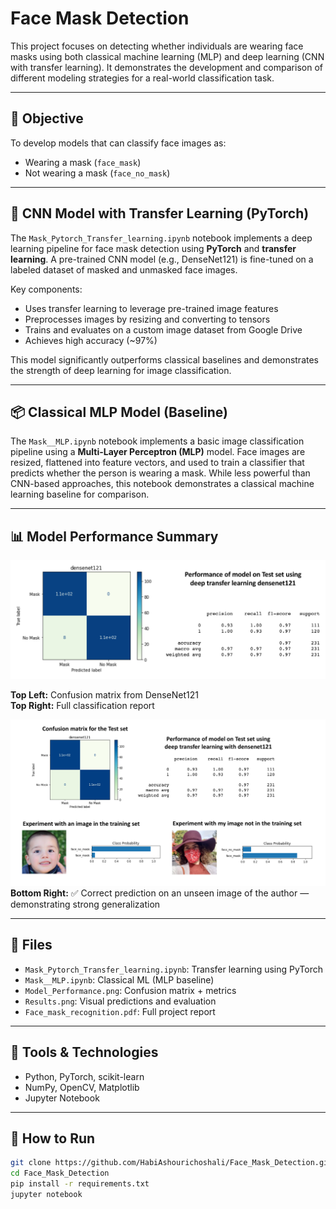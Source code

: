# Face Mask Detection

This project focuses on detecting whether individuals are wearing face masks using both classical machine learning (MLP) and deep learning (CNN with transfer learning). It demonstrates the development and comparison of different modeling strategies for a real-world classification task.

---

## 🎯 Objective

To develop models that can classify face images as:
- Wearing a mask (`face_mask`)
- Not wearing a mask (`face_no_mask`)

---

## 🧠 CNN Model with Transfer Learning (PyTorch)

The `Mask_Pytorch_Transfer_learning.ipynb` notebook implements a deep learning pipeline for face mask detection using **PyTorch** and **transfer learning**. A pre-trained CNN model (e.g., DenseNet121) is fine-tuned on a labeled dataset of masked and unmasked face images.

Key components:
- Uses transfer learning to leverage pre-trained image features
- Preprocesses images by resizing and converting to tensors
- Trains and evaluates on a custom image dataset from Google Drive
- Achieves high accuracy (~97%) 

This model significantly outperforms classical baselines and demonstrates the strength of deep learning for image classification.

---

## 📦 Classical MLP Model (Baseline)

The `Mask__MLP.ipynb` notebook implements a basic image classification pipeline using a **Multi-Layer Perceptron (MLP)** model. Face images are resized, flattened into feature vectors, and used to train a classifier that predicts whether the person is wearing a mask. While less powerful than CNN-based approaches, this notebook demonstrates a classical machine learning baseline for comparison.

---

## 📊 Model Performance Summary

![Model Performance Summary](Model_Performance.png)

**Top Left:** Confusion matrix from DenseNet121  
**Top Right:** Full classification report  

![Model Performance Summary](Results.png)
**Bottom Right:** ✅ Correct prediction on an unseen image of the author — demonstrating strong generalization

---

## 📁 Files

- `Mask_Pytorch_Transfer_learning.ipynb`: Transfer learning using PyTorch
- `Mask__MLP.ipynb`: Classical ML (MLP baseline)
- `Model_Performance.png`: Confusion matrix + metrics
- `Results.png`: Visual predictions and evaluation
- `Face_mask_recognition.pdf`: Full project report

---

## 🔧 Tools & Technologies

- Python, PyTorch, scikit-learn
- NumPy, OpenCV, Matplotlib
- Jupyter Notebook

---

## 🚀 How to Run

```bash
git clone https://github.com/HabiAshourichoshali/Face_Mask_Detection.git
cd Face_Mask_Detection
pip install -r requirements.txt  
jupyter notebook
